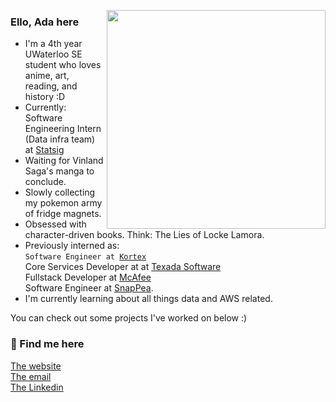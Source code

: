 [//]: # (<img align='right' width='350px' src='https://i.imgur.com/hFasB6C.png'>)
<img align='right' width='350px' src='https://i.imgur.com/hFasB6C.png'>

<h3> Ello, Ada here</h3>
<ul>
<li>I'm a 4th year UWaterloo SE student who loves anime, art, reading, and history :D</li>
<li>Currently: Software Engineering Intern (Data infra team) at <a href="https://www.statsig.com/">Statsig</a></li>
<li>Waiting for Vinland Saga's manga to conclude.</li>
<li>Slowly collecting my pokemon army of fridge magnets.</li>
<li>Obsessed with character-driven books. Think: The Lies of Locke Lamora.</li>
<li>Previously interned as:<br/>
  <code>Software Engineer at <a href="https://www.kortex.co/">Kortex</a></code><br />
  Core Services Developer at at <a href="https://texadasoftware.com/">Texada Software</a><br />
  Fullstack Developer at <a href="https://www.mcafee.com/en-ca/index.html">McAfee</a><br />
  Software Engineer at <a href="https://snappeadesign.com/">SnapPea</a>.</li>
<li>I'm currently learning about all things data and AWS related. </li>
</ul>
You can check out some projects I've worked on below :)

<h3> 🍶 Find me here</h3>
<a href="https://adabingw.github.io/">The website</a><br />
<a href="mailto:abwang@uwaterloo.ca">The email</a><br />
<a href="https://www.linkedin.com/in/adabingw/">The Linkedin</a>
